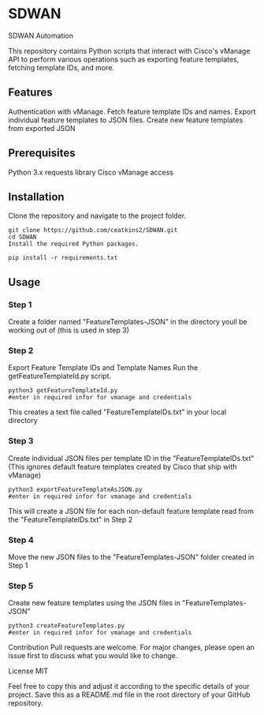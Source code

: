 # SDWAN
SDWAN Automation

This repository contains Python scripts that interact with Cisco's vManage API to perform various operations such as exporting feature templates, fetching template IDs, and more.

## Features
Authentication with vManage.
Fetch feature template IDs and names.
Export individual feature templates to JSON files.
Create new feature templates from exported JSON

## Prerequisites
Python 3.x
requests library
Cisco vManage access


## Installation
Clone the repository and navigate to the project folder.

```
git clone https://github.com/ceatkins2/SDWAN.git
cd SDWAN
Install the required Python packages.
```

```
pip install -r requirements.txt
```

## Usage
### Step 1
Create a folder named "FeatureTemplates-JSON" in the directory youll be working out of (this is used in step 3)

### Step 2
Export Feature Template IDs and Template Names
Run the getFeatureTemplateId.py script.

```
python3 getFeatureTemplateId.py
#enter in required infor for vmanage and credentials
```
This creates a text file called "FeatureTemplateIDs.txt" in your local directory

### Step 3
Create individual JSON files per template ID in the "FeatureTemplateIDs.txt" (This ignores default feature templates created by Cisco that ship with vManage)

```
python3 exportFeatureTemplateAsJSON.py
#enter in required infor for vmanage and credentials
```
This will create a JSON file for each non-default feature template read from the "FeatureTemplateIDs.txt" in Step 2

### Step 4
Move the new JSON files to the "FeatureTemplates-JSON" folder created in Step 1

### Step 5
Create new feature templates using the JSON files in "FeatureTemplates-JSON"
```
python3 createFeatureTemplates.py
#enter in required infor for vmanage and credentials
```




Contribution
Pull requests are welcome. For major changes, please open an issue first to discuss what you would like to change.

License
MIT

Feel free to copy this and adjust it according to the specific details of your project. Save this as a README.md file in the root directory of your GitHub repository.




